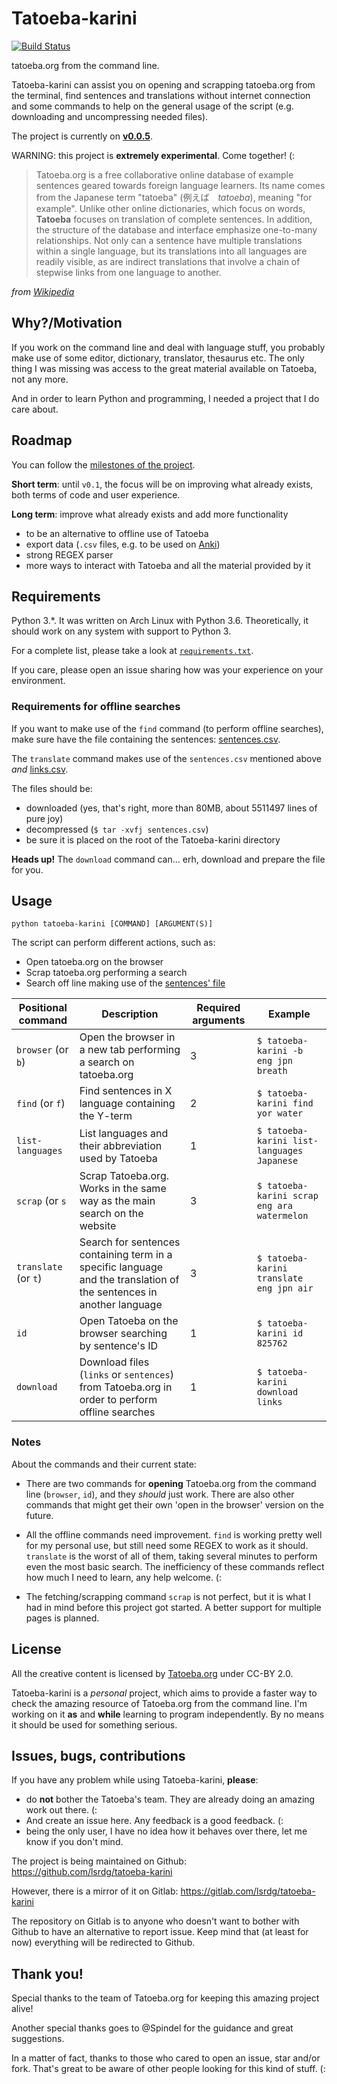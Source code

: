# Tatoeba-karini

[![Build
Status](https://travis-ci.org/lsrdg/tatoeba-karini.svg?branch=master)](https://travis-ci.org/lsrdg/tatoeba-karini)

tatoeba.org from the command line.

Tatoeba-karini can assist you on opening and scrapping tatoeba.org from the
terminal, find sentences and translations without internet connection and some
commands to help on the general usage of the script (e.g. downloading and uncompressing
needed files).

The project is currently on
**[v0.0.5](https://github.com/lsrdg/tatoeba-karini/releases/tag/v0.0.5)**.

WARNING: this project is **extremely experimental**. Come together! (:

> Tatoeba.org is a free collaborative online database of example sentences geared
> towards foreign language learners. Its name comes from the Japanese term
> "tatoeba" (例えば　_tatoeba_), meaning "for example". Unlike other online
> dictionaries, which focus on words, **Tatoeba** focuses on translation of complete
> sentences. In addition, the structure of the database and interface emphasize
> one-to-many relationships. Not only can a sentence have multiple translations
> within a single language, but its translations into all languages are readily
> visible, as are indirect translations that involve a chain of stepwise links
> from one language to another.

_from [Wikipedia](https://en.wikipedia.org/wiki/Tatoeba)_ 


## Why?/Motivation

If you work on the command line and deal with language stuff, you probably make
use of some editor, dictionary, translator, thesaurus etc. The only thing 
I was missing was access to the great material available on Tatoeba, not any more.

And in order to learn Python and programming, I needed a project that I do care 
about.

## Roadmap

You can follow the [milestones of the
project](https://github.com/lsrdg/tatoeba-karini/milestones).

**Short term**: until `v0.1`, the focus will be on improving what already
exists, both terms of code and user experience.

**Long term**: improve what already exists and add more functionality 

- to be an alternative to offline use of Tatoeba
- export data (`.csv` files, e.g. to be used on [Anki](https://apps.ankiweb.net/))
- strong REGEX parser
- more ways to interact with Tatoeba and all the material provided by it

## Requirements 

Python 3.\*. It was written on Arch Linux with Python 3.6.
Theoretically, it should work on any system with support to Python 3.

For a complete list, please take a look at
[`requirements.txt`](requirements.txt).

If you care, please open an issue sharing how was your experience on your
environment.

### Requirements for offline searches

If you want to make use of the `find` command (to perform offline searches), make
sure have the file containing the sentences:
[sentences.csv](http://downloads.tatoeba.org/exports/sentences.tar.bz2).

The `translate` command makes use of the `sentences.csv` mentioned above *and* [links.csv](http://downloads.tatoeba.org/exports/links.tar.bz2).

The files should be: 
- downloaded (yes, that's right, more than 80MB, about 5511497 lines of pure joy)
- decompressed (`$ tar -xvfj sentences.csv`)
- be sure it is placed on the root of the Tatoeba-karini directory

**Heads up!** The `download` command can... erh, download and prepare the file for you.

## Usage 

```
python tatoeba-karini [COMMAND] [ARGUMENT(S)]
```

The script can perform different actions, such as:

- Open tatoeba.org on the browser
- Scrap tatoeba.org performing a search
- Search off line making use of the [sentences' file](https://tatoeba.org/eng/downloads)


| Positional command | Description                                                                                                             | Required arguments | Example                                  |
|------------------|-------------------------------------------------------------------------------------------------------------------------|--------------------|------------------------------------------|
| `browser` (or `b`)               | Open the browser in a new tab performing a search on tatoeba.org                                                        | 3 | `$ tatoeba-karini -b eng jpn breath`     | 
| `find` (or `f`)               | Find sentences in X language containing the Y-term                                                                      | 2 |  `$ tatoeba-karini find yor water`          |
| `list-languages`               | List languages and their abbreviation used by Tatoeba                                                                   | 1 |  `$ tatoeba-karini list-languages Japanese`           |
| `scrap` (or `s`               | Scrap Tatoeba.org. Works in the same way as the main search on the website                                       | 3 |  `$ tatoeba-karini scrap eng ara watermelon` |
| `translate` (or `t`)               | Search for sentences containing term in a specific language and the translation of the sentences in another language | 3 | `$ tatoeba-karini translate eng jpn air`        |
| `id`               | Open Tatoeba on the browser searching by sentence's ID | 1                  | `$ tatoeba-karini id 825762`             |
| `download`               | Download files (`links` or `sentences`) from Tatoeba.org in order to perform offline searches                            | 1 | `$ tatoeba-karini download links`              |


### Notes

About the commands and their current state:

- There are two commands for **opening** Tatoeba.org from the command line
  (`browser`, `id`), and they _should_ just work. There are also other commands
  that might get their own 'open in the browser' version on the future.

- All the offline commands need improvement. `find` is working pretty well for my
  personal use, but still need some REGEX to work as it should. `translate` is the worst 
  of all of them, taking several minutes to perform even the most basic search.
  The inefficiency of these commands reflect how much I need to learn, any help
  welcome. (:

- The fetching/scrapping command `scrap` is not perfect, but it is what I had in
  mind before this project got started. A better support for multiple pages is planned.
  
## License

All the creative content is licensed by [Tatoeba.org](https://tatoeba.org) under CC-BY 2.0.

Tatoeba-karini is a _personal_ project, which aims to provide a faster way to
check the amazing resource of Tatoeba.org from the command line. I'm working on
it **as** and **while** learning to program independently. By no means it should
be used for something serious.

## Issues, bugs, contributions

If you have any problem while using Tatoeba-karini, **please**:

- do **not** bother the Tatoeba's team. They are already doing an amazing work
  out there. (:
- And create an issue here. Any feedback is a good feedback. (:
- being the only user, I have no idea how it behaves over there, let me know if
  you don't mind.

The project is being maintained on Github:
https://github.com/lsrdg/tatoeba-karini

However, there is a mirror of it on Gitlab:
https://gitlab.com/lsrdg/tatoeba-karini

The repository on Gitlab is to anyone who doesn't want to bother
with Github to have an alternative to report issue. Keep mind that (at least for
now) everything will be redirected to Github.

## Thank you!

Special thanks to the team of Tatoeba.org for keeping this amazing project
alive!

Another special thanks goes to @Spindel for the guidance and great suggestions.

In a matter of fact, thanks to those who cared to open an issue, star and/or
fork.
That's great to be aware of other people looking for this kind of stuff. (:
